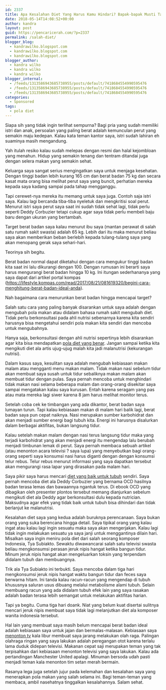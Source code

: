 ```yaml
---
id: 2337
title: Apa Kesalahan Diet Yang Harus Kamu Hindari? Bapak-bapak Musti Tahu
date: 2018-05-14T14:08:52+00:00
author: kandra
layout: post
guid: https://pencaricerah.com/?p=2337
permalink: /salah-diet/
blogger_blog:
  - kandrawilko.blogspot.com
  - kandrawilko.blogspot.com
  - kandrawilko.blogspot.com
blogger_author:
  - kandra wilko
  - kandra wilko
  - kandra wilko
blogger_internal:
  - /feeds/1313586943685738955/posts/default/7418684554990595476
  - /feeds/1313586943685738955/posts/default/7418684554990595476
  - /feeds/1313586943685738955/posts/default/7418684554990595476
categories:
  - Sponsored
tags:
  - pola diet
---
```

Siapa sih yang tidak ingin terlihat sempurna? Bagi pria yang sudah memiliki istri dan anak, persoalan yang paling berat adalah kemunculan perut yang semakin maju kedepan. Kalau kata teman kantor saya, istri sudah lahiran eh suaminya masih mengandung.

Yah itulah resiko kalau sudah melepas dengan resmi dan halal kejombloan yang menahun. Hidup yang semakin tenang dan tentram ditandai juga dengan selera makan yang semakin sehat.

Keluarga saya sangat serius mengingatkan saya untuk menjaga kesehatan. Dengan tinggi badan lebih kurang 165 cm dan berat badan 75 kg dan secara kasat mata orang bisa melihat perut saya yang buncit, perhatian mereka kepada saya kadang sampai pada tahap mengganggu.

Tapi cerewet-nya mereka itu memang untuk saya juga. Contoh saja istri saya. Kalau lagi bercanda tiba-tiba nyeletuk dan mengkritisi soal perut. Menurut istri saya perut saya saat ini sudah tidak sehat lagi, tidak perlu seperti Deddy Corbuzier tetapi cukup agar saya tidak perlu membeli baju baru dengan ukuran yang bertambah.

Target berat badan saya kalau menurut ibu saya (mantan perawat di salah satu rumah sakit swasta) adalah 65 kg. Lebih dari itu maka menurut beliau saya akan memberikan beban berlebih kepada tulang-tulang saya yang akan menopang gerak saya sehari-hari.

Teorinya sih begitu.

Berat badan normal dapat diketahui dengan cara mengukur tinggi badan kita saat ini lalu dikurangi dengan 100. Dengan rumusan ini berarti saya harus mengurangi berat badan hingga 10 kg. Ini itungan sederhananya yang saya dapat dari artikel portal kompas (https://lifestyle.kompas.com/read/2017/08/21/081619320/begini-cara-menghitung-berat-badan-ideal-anda).

Nah bagaimana cara menurunkan berat badan hingga mencapai target?

Salah satu cara yang paling banyak disarankan untuk saya adalah dengan mengubah pola makan atau didalam bahasa rumah sakit mengubah diet. Tidak perlu berkonsultasi pada ahli nutrisi sebenarnya karena kita sendiri harusnya bisa mengetahui sendiri pola makan kita sendiri dan mencoba untuk mengubahnya.

Hanya saja, berkonsultasi dengan ahli nutrisi sepertinya lebih disarankan agar kita bisa mendapatkan <a href="https://portal.axa.co.id/direct/Tips/Detail/yuk-simak-pola-diet-yang-benar-di-sini" target="_blank" rel="noopener noreferrer">pola diet yang benar</a>. Jangan sampai ketika kita mengikuti diet ala artis ujug-ujug malah kita jadi malanutrisi (kekurangan nutrisi).

Dalam kasus saya, kesulitan saya adalah mengubah kebiasaan makan malam atau mengganti menu makan malam. Tidak makan nasi sebelum tidur akan membuat saya susah untuk tidur sebaliknya makan malam akan membuat tidur dengan pulas. Saya pernah mencoba untuk menghindari tidak makan nasi selama beberapa malam dan orang-orang disekitar saya sampai mengatakan kalau saya kurusan. Entah karena seragam yang pas atau mata mereka lagi siwer karena 8 jam harus melihat monitor terus.

Setelah coba cek ke timbangan yang ada dikantor, berat badan saya lumayan turun. Tapi kalau kebiasaan makan di malam hari balik lagi, berat badan saya pun cepat naiknya. Nasi merupakan sumber karbohidrat dan akan menjadi sumber energi bagi tubuh kita. Energi ini harusnya disalurkan dalam berbagai aktifitas, bukan langsung tidur.

Kalau setelah makan malam dengan nasi terus langsung tidur maka yang terjadi karbohidrat yang akan menjadi energi itu mengendap lalu berubah menjadi timbunan lemak di perut. Saya pernah membaca sebuah artikel (atau menonton acara televisi ? saya lupa) yang menyebutkan bagi orang-orang seperti saya konsumsi nasi harus diganti dengan dengan konsumsi telur rebus. Telur rebus menurut informasi yang saya dapatkan tersebut akan mengurangi rasa lapar yang dirasakan pada malam hari.

Saya pikir saya harus mencari <a href="https://portal.axa.co.id/direct/Tips/Detail/yuk-simak-pola-diet-yang-benar-di-sini" target="_blank" rel="noopener noreferrer">diet yang baik untuk tubuh</a> sendiri. Saya pernah mencoba diet ala Deddy Corbuzier yang bernama OCD hasilnya badan terasa lemas dan bawaannya ngantuk terus. Di ebook OCD yang dibagikan oleh presenter plontos tersebut memang dianjurkan sebelum mengikuti diet ala Deddy agar berkonsultasi dulu kepada nutrician. Maksudnya agar efek yang tidak baik untuk tubuh bisa dihindari dan tidak berlanjut ke malanutrisi.

Kesalahan diet saya yang kedua adalah buruknya perencanaan. Saya bukan orang yang suka berencana hingga detail. Saya tipikal orang yang kalau ingat atau kalau lagi ingin sesuatu maka saya akan mengerjakan. Kalau lagi tidak ingin melakukan sesuatu ya saya janji untuk menggantinya dilain hari. Misalkan saya ingin meniru pola diet dari salah seorang komposer Indonesia, Tya Subiakto. Sewaktu diwawancarai salah satu televisi swasta beliau mengkonsumsi perasan jeruk nipis hangat ketika bangun tidur. Minum jeruk nipis hangat akan mengeluarkan toksin yang terpendam didalam tubuh dan membuangnya.

Trik ala Tya Subiakto ini terbukti. Saya mencoba dalam tiga hari mengkonsumsi jeruk nipis hangat waktu bangun tidur dan feces saya berwarna hitam. Ini tanda kalau racun-racun yang mengendap di tubuh khususnya saluran usus dibuang melalui metabolisme alami tubuh. Selain membuang racun yang ada didalam tubuh efek lain yang saya rasakan adalah badan terasa lebih semangat untuk melakukan aktifitas harian.

Tapi ya begitu. Cuma tiga hari doank. Niat yang belum kuat disertai sulitnya mencari jeruk nipis membuat saya tidak lagi melanjutkan diet ala komposer wanita indonesia tersebut.

Hal lain yang membuat saya masih belum mencapai berat badan ideal adalah kebiasaan saya untuk jajan dan bermalas-malasan. Kebiasaan saya [menonton tv](https://pencaricerah.com/led-tv-panasonic-murah/) kala libur membuat saya jarang melakukan olah raga. Palingan olahraga ringan yang saya lakukan adalah peregangan otot karena terlalu lama duduk didepan televisi. Makanan cepat saji merupakan teman yang tak terpisahkan dari kebiasaan menonton televisi yang saya lakukan. Kalau ada pertandingan Manchester United apalagi. Minuman bersoda udah pasti menjadi teman kala menonton tim setan merah bermain.

Rasanya lega juga setelah jujur pada kelemahan dan kesalahan saya yang menerapkan pola makan yang salah selama ini. Bagi teman-teman yang membaca, ambil nasehatnya tinggalkan kesalahannya. Salam sehat.